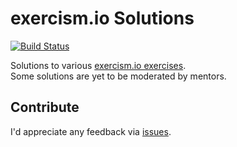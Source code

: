 # exercism.io Solutions
[![Build Status](https://travis-ci.com/aelbozie/exercism.svg?branch=master)](https://travis-ci.com/aelbozie/exercism)  

Solutions to various [exercism.io exercises](https://exercism.io/).  
Some solutions are yet to be moderated by mentors.

## Contribute

I'd appreciate any feedback via [issues](https://github.com/rootulp/exercism/issues/new).  

